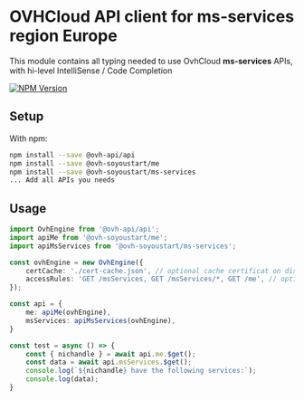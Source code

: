 # OVHCloud API client for **ms-services** region Europe

This module contains all typing needed to use OvhCloud **ms-services** APIs, with hi-level IntelliSense / Code Completion

[![NPM Version](https://img.shields.io/npm/v/@ovh-soyoustart/ms-services.svg?style=flat)](https://www.npmjs.org/package/@ovh-soyoustart/ms-services)

## Setup

With npm:

```bash
npm install --save @ovh-api/api
npm install --save @ovh-soyoustart/me
npm install --save @ovh-soyoustart/ms-services
... Add all APIs you needs
```

## Usage

```typescript
import OvhEngine from '@ovh-api/api';
import apiMe from '@ovh-soyoustart/me';
import apiMsServices from '@ovh-soyoustart/ms-services';

const ovhEngine = new OvhEngine({ 
    certCache: './cert-cache.json', // optional cache certificat on disk.
    accessRules: 'GET /msServices, GET /msServices/*, GET /me', // optional limit the requested privileges.
});

const api = {
    me: apiMe(ovhEngine),
    msServices: apiMsServices(ovhEngine),
}

const test = async () => {
    const { nichandle } = await api.me.$get();
    const data = await api.msServices.$get();
    console.log(`${nichandle} have the following services:`);
    console.log(data);
}
```
